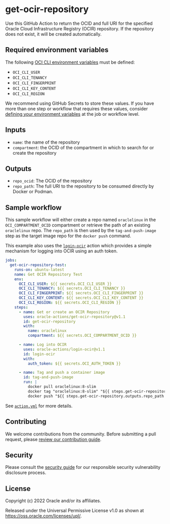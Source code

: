 # get-ocir-repository

Use this GitHub Action to return the OCID and full URI for the specified Oracle Cloud Infrastructure Registry (OCIR) repository. If the repository does not exist, it will be created automatically.

## Required environment variables

The following [OCI CLI environment variables][1] must be defined:

* `OCI_CLI_USER`
* `OCI_CLI_TENANCY`
* `OCI_CLI_FINGERPRINT`
* `OCI_CLI_KEY_CONTENT`
* `OCI_CLI_REGION`

We recommend using GitHub Secrets to store these values. If you have more than one step or workflow that requires these values, consider [defining your environment variables][2] at the job or workflow level.

## Inputs

* `name`: the name of the repository
* `compartment`: the OCID of the compartment in which to search for or create the repository

## Outputs

* `repo_ocid`: The OCID of the repository
* `repo_path`: The full URI to the repository to be consumed directly by Docker or Podman.

## Sample workflow

This sample workflow will either create a repo named `oraclelinux` in the `OCI_COMPARTMENT_OCID` compartment or retrieve the path of an existing `oraclelinux` repo. The `repo_path` is then used by the `tag-and-push-image` step as the target image repo for the `docker push` command.

This example also uses the [`login-ocir`][3] action which provides a simple mechanism for logging into OCIR using an auth token.

```yaml
jobs:
  get-ocir-repository-test:
    runs-on: ubuntu-latest
    name: Get OCIR Repository Test
    env:
      OCI_CLI_USER: ${{ secrets.OCI_CLI_USER }}
      OCI_CLI_TENANCY: ${{ secrets.OCI_CLI_TENANCY }}
      OCI_CLI_FINGERPRINT: ${{ secrets.OCI_CLI_FINGERPRINT }}
      OCI_CLI_KEY_CONTENT: ${{ secrets.OCI_CLI_KEY_CONTENT }}
      OCI_CLI_REGION: ${{ secrets.OCI_CLI_REGION }}
    steps:
      - name: Get or create an OCIR Repository
        uses: oracle-actions/get-ocir-repository@v1.1
        id: get-ocir-repository
        with:
          name: oraclelinux
          compartment: ${{ secrets.OCI_COMPARTMENT_OCID }}

      - name: Log into OCIR
        uses: oracle-actions/login-ocir@v1.1
        id: login-ocir
        with:
          auth_token: ${{ secrets.OCI_AUTH_TOKEN }}

      - name: Tag and push a container image
        id: tag-and-push-image
        run: |
          docker pull oraclelinux:8-slim
          docker tag "oraclelinux:8-slim" "${{ steps.get-ocir-repository.outputs.repo_path }}:8-slim"
          docker push "${{ steps.get-ocir-repository.outputs.repo_path }}:8-slim"
```

See [`action.yml`](./action.yml) for more details.

## Contributing

We welcome contributions from the community. Before submitting a pull request, please [review our contribution guide](./CONTRIBUTING.md).

## Security

Please consult the [security guide](./SECURITY.md) for our responsible security vulnerability disclosure process.

## License

Copyright (c) 2022 Oracle and/or its affiliates.

Released under the Universal Permissive License v1.0 as shown at <https://oss.oracle.com/licenses/upl/>.

[1]: https://docs.oracle.com/en-us/iaas/Content/API/SDKDocs/clienvironmentvariables.htm
[2]: https://docs.github.com/en/actions/learn-github-actions/environment-variables
[3]: https://github.com/oracle-actions/login-ocir
